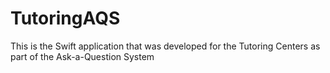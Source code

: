 # TutoringAQS
This is the Swift application that was developed for the Tutoring Centers as part of the Ask-a-Question System
